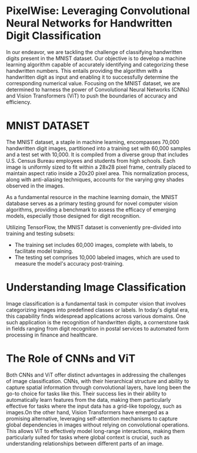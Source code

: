 # PixelWise: Leveraging Convolutional Neural Networks for Handwritten Digit Classification
In our endeavor, we are tackling the challenge of classifying handwritten digits present in the MNIST dataset. Our objective is to develop a machine learning algorithm capable of accurately identifying and categorizing these handwritten numbers. This entails providing the algorithm with a handwritten digit as input and enabling it to successfully determine the corresponding numerical value. Focusing on the MNIST dataset, we are determined to harness the power of Convolutional Neural Networks (CNNs) and Vision Transformers (ViT) to push the boundaries of accuracy and efficiency.

# MNIST DATASET
The MNIST dataset, a staple in machine learning, encompasses 70,000 handwritten digit images, partitioned into a training set with 60,000 samples and a test set with 10,000. It is compiled from a diverse group that includes U.S. Census Bureau employees and students from high schools. Each image is uniformly sized to fit within a 28x28 pixel frame, centrally placed to maintain aspect ratio inside a 20x20 pixel area. This normalization process, along with anti-aliasing techniques, accounts for the varying grey shades observed in the images.

As a fundamental resource in the machine learning domain, the MNIST database serves as a primary testing ground for novel computer vision algorithms, providing a benchmark to assess the efficacy of emerging models, especially those designed for digit recognition.

Utilizing TensorFlow, the MNIST dataset is conveniently pre-divided into training and testing subsets:
- The training set includes 60,000 images, complete with labels, to facilitate model training.
- The testing set comprises 10,000 labeled images, which are used to measure the model's accuracy post-training.

# Understanding Image Classification
Image classification is a fundamental task in computer vision that involves categorizing images into predefined classes or labels. In today's digital era, this capability finds widespread applications across various domains. One such application is the recognition of handwritten digits, a cornerstone task in fields ranging from digit recognition in postal services to automated form processing in finance and healthcare.

# The Role of CNNs and ViT
Both CNNs and ViT offer distinct advantages in addressing the challenges of image classification. CNNs, with their hierarchical structure and ability to capture spatial information through convolutional layers, have long been the go-to choice for tasks like this. Their success lies in their ability to automatically learn features from the data, making them particularly effective for tasks where the input data has a grid-like topology, such as images.On the other hand, Vision Transformers have emerged as a promising alternative, leveraging self-attention mechanisms to capture global dependencies in images without relying on convolutional operations. This allows ViT to effectively model long-range interactions, making them particularly suited for tasks where global context is crucial, such as understanding relationships between different parts of an image.

